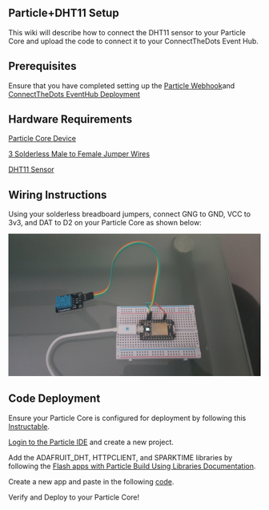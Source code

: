 ## Particle+DHT11 Setup ##
This wiki will describe how to connect the DHT11 sensor to your Particle Core and upload the code to connect it to your ConnectTheDots Event Hub.

## Prerequisites ##
Ensure that you have completed  setting up the [Particle Webhook](https://github.com/MSOpenTech/connectthedots/blob/master/Devices/DirectlyConnectedDevices/ParticleCore/ParticleWebHook/ParticleWebHook-Setup.md)and [ConnectTheDots EventHub Deployment](https://github.com/toolboc/connectthedots/blob/master/Azure/AzurePrep/AzurePrep.md)

## Hardware Requirements ##
[Particle Core Device](https://store.particle.io/?product=particle-core)

[3 Solderless Male to Female Jumper Wires](http://www.amazon.com/YOUCable-Multicolor-Waterproof-Solderless-Breadboard/dp/B00L51YKSG/)

[DHT11 Sensor](http://www.amazon.com/gp/product/B00AF22GDC/ref=oh_aui_detailpage_o00_s00?ie=UTF8&psc=1)

## Wiring Instructions ##
Using your solderless breadboard jumpers, connect GNG to GND, VCC to 3v3, and DAT to D2 on your Particle Core as shown below:

![Particle+DHT11 Wiring Instructions](Particle+DHT11.jpg)

## Code Deployment ##
Ensure your Particle Core is configured for deployment by following this [Instructable](http://www.instructables.com/id/Getting-a-Spark-Core-running-without-using-Particles-/).

[Login to the Particle IDE](https://build.particle.io/build) and create a new project.

Add the ADAFRUIT_DHT, HTTPCLIENT, and SPARKTIME libraries by following the [Flash apps with Particle Build Using Libraries Documentation](http://docs.particle.io/build/#flash-apps-with-particle-build-using-libraries).

Create a new app and paste in the following [code](https://github.com/MSOpenTech/connectthedots/blob/master/Devices/DirectlyConnectedDevices/ParticleCore\Particle+DHT11\Particle+DHT11.ino).

Verify and Deploy to your Particle Core!
